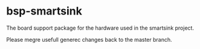 # bsp-smartsink
The board support package for the hardware used in the smartsink project.

Please megre usefull generec changes back to the master branch.
